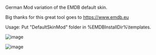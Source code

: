 German Mod variation of the EMDB default skin.

Big thanks for this great tool goes to https://www.emdb.eu

Usage:
Put "DefaultSkinMod" folder in %EMDBInstallDir%\templates.

![image](https://github.com/v1rusnl/EMDB-Default-Skin-Mod/assets/18641204/6dce0da9-3853-429b-969a-7669e559c7dc)


![image](https://github.com/v1rusnl/EMDB-Default-Skin-Mod/assets/18641204/cee64770-3e7a-4bf6-b59f-5b1f3f232c4c)



